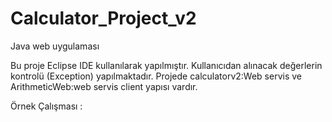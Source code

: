 # Calculator_Project_v2
Java web uygulaması

Bu proje Eclipse IDE kullanılarak yapılmıştır. Kullanıcıdan alınacak değerlerin kontrolü (Exception) yapılmaktadır.
Projede calculatorv2:Web servis ve ArithmeticWeb:web servis client yapısı vardır.

Örnek Çalışması : 
